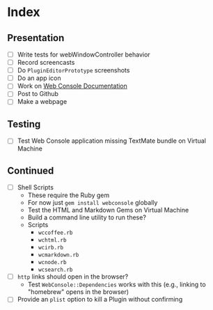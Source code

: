 # Index

## Presentation

* [ ] Write tests for webWindowController behavior
* [ ] Record screencasts
* [ ] Do `PluginEditorPrototype` screenshots
* [ ] Do an app icon
* [ ] Work on [Web Console Documentation](Tasks/Web%20Console%20Documentation.md)
* [ ] Post to Github
* [ ] Make a webpage

## Testing

* [ ] Test Web Console application missing TextMate bundle on Virtual Machine

## Continued

* [ ] Shell Scripts
	* These require the Ruby gem
	* For now just `gem install webconsole` globally
	* Test the HTML and Markdown Gems on Virtual Machine
	* Build a command line utility to run these?
	* Scripts
		* `wccoffee.rb`
		* `wchtml.rb`
		* `wcirb.rb`
		* `wcmarkdown.rb`
		* `wcnode.rb`
		* `wcsearch.rb`
* [ ] `http` links should open in the browser?
	* Test `WebConsole::Dependencies` works with this (e.g., linking to "homebrew" opens in the browser)
* [ ] Provide an `plist` option to kill a Plugin without confirming